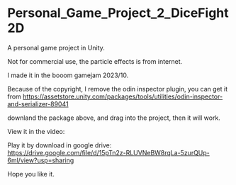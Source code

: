 # Personal_Game_Project_2_DiceFight2D

A personal game project in Unity.

Not for commercial use, the particle effects is from internet.

I made it in the booom gamejam 2023/10.

Because of the copyright, I remove the odin inspector plugin, you can get it from https://assetstore.unity.com/packages/tools/utilities/odin-inspector-and-serializer-89041

downland the package above, and drag into the project, then it will work.

View it in the video: 

Play it by download in google drive: https://drive.google.com/file/d/15pTn2z-RLUVNeBW8rqLa-5zurQUp-6ml/view?usp=sharing

Hope you like it.
